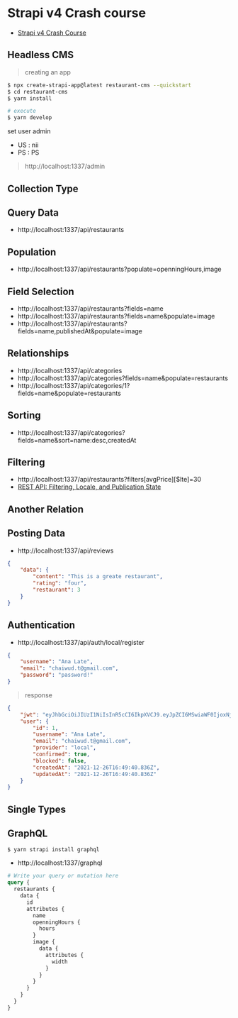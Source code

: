 # Strapi v4 Crash course

- [Strapi v4 Crash Course](https://www.youtube.com/watch?v=vcopLqUq594&t=1340s)

## Headless CMS

> creating an app

```sh
$ npx create-strapi-app@latest restaurant-cms --quickstart
$ cd restaurant-cms
$ yarn install

# execute
$ yarn develop
```

set user admin

- US : nii
- PS : PS

> http://localhost:1337/admin

## Collection Type

## Query Data

- http://localhost:1337/api/restaurants

## Population

- http://localhost:1337/api/restaurants?populate=openningHours,image

## Field Selection

- http://localhost:1337/api/restaurants?fields=name
- http://localhost:1337/api/restaurants?fields=name&populate=image
- http://localhost:1337/api/restaurants?fields=name,publishedAt&populate=image

## Relationships

- http://localhost:1337/api/categories
- http://localhost:1337/api/categories?fields=name&populate=restaurants
- http://localhost:1337/api/categories/1?fields=name&populate=restaurants

## Sorting

- http://localhost:1337/api/categories?fields=name&sort=name:desc,createdAt

## Filtering

- http://localhost:1337/api/restaurants?filters[avgPrice][$lte]=30
- [REST API: Filtering, Locale, and Publication State](https://docs.strapi.io/developer-docs/latest/developer-resources/database-apis-reference/rest/filtering-locale-publication.html)

## Another Relation

## Posting Data

- http://localhost:1337/api/reviews

```json
{
    "data": {
        "content": "This is a greate restaurant",
        "rating": "four",
        "restaurant": 3
    }
}
```

## Authentication

- http://localhost:1337/api/auth/local/register

```json
{
    "username": "Ana Late",
    "email": "chaiwud.t@gmail.com",
    "password": "password!"
}
```

> response

```json
{
    "jwt": "eyJhbGciOiJIUzI1NiIsInR5cCI6IkpXVCJ9.eyJpZCI6MSwiaWF0IjoxNjQwNTM3MzgwLCJleHAiOjE2NDMxMjkzODB9.Wl9d6aX_k4duJJAWGnvVSf24AR_Um5TRYd005w6VTNI",
    "user": {
        "id": 1,
        "username": "Ana Late",
        "email": "chaiwud.t@gmail.com",
        "provider": "local",
        "confirmed": true,
        "blocked": false,
        "createdAt": "2021-12-26T16:49:40.836Z",
        "updatedAt": "2021-12-26T16:49:40.836Z"
    }
}
```

## Single Types

## GraphQL

```
$ yarn strapi install graphql
```

- http://localhost:1337/graphql

```graphql
# Write your query or mutation here
query {
  restaurants {
    data {
      id
      attributes {
        name
        openningHours {
          hours
        }
        image {
          data {
            attributes {
              width
            }
          }
        }
      }
    }
  }
}
```